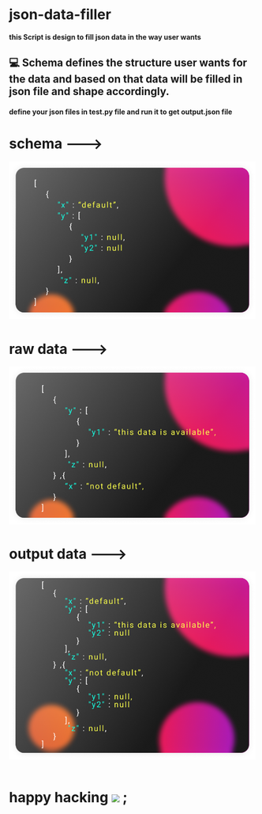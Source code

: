 # json-data-filler
<h4>this Script is design to fill json data in the way user wants</h4>
<h2>💻 Schema defines the structure user wants for the data and based on that data will be filled in json file and shape accordingly.</h2>
<h4>define your json files in test.py file and run it to get output.json file</h4>
<h1>schema ---></h1>
<img src="images/schema.png" width=500px>
<h1>raw data ---></h1>
<img src="images/raw_data.png" width=500px>
<h1>output data ---></h1>
<img src="images/output_data.png" width=500px>

<br>
<br>

<h1>happy hacking <img src="https://raw.githubusercontent.com/iampavangandhi/iampavangandhi/master/gifs/Hi.gif" width="30px"> ; </h1>
